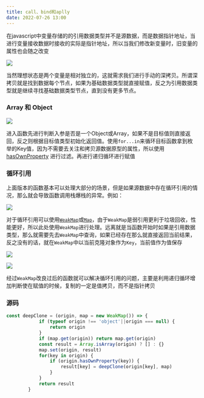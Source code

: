 ```yaml
---
title: call、bind和aplly
date: 2022-07-26 13:00
---
```

在javascript中变量存储的的引用数据类型并不是源数据，而是数据指针地址，当进行变量接收数据时接收的实际是指针地址，所以当我们修改新变量时，旧变量的属性也会随之改变

![](https://image.liuyongzhi.cn/images/deepClone-init.png)

当然理想状态是两个变量是相对独立的，这就需求我们进行手动的深拷贝。所谓深拷贝就是找到数据每个节点，如果为基础数据类型就直接赋值，反之为引用数据类型就是继续寻找基础数据类型节点，直到没有更多节点。

### Array 和 Object

![](https://image.liuyongzhi.cn/images/deepClone-Array%3AObject.png)

进入函数先进行判断入参是否是一个Object或Array，如果不是目标值则直接返回，反之则根据目标值类型初始化返回值。使用`for...in`来循环目标函数拿到枚举的Key值，因为不需要去关注和拷贝源数据原型的属性，所以使用 [hasOwnProperty](https://developer.mozilla.org/zh-CN/docs/Web/JavaScript/Reference/Global_Objects/Object/hasOwnProperty) 进行过滤。再进行递归循环进行赋值

### 循环引用

上面版本的函数基本可以处理大部分的场景，但是如果源数据中存在循环引用的情况，那么就会导致函数调用栈爆栈的异常。例如：

![](https://image.liuyongzhi.cn/images/deepClone-Maximum.png)

对于循环引用可以使用[`WeakMap`](https://developer.mozilla.org/zh-CN/docs/Web/JavaScript/Reference/Global_Objects/WeakMap)或[`Map`](https://developer.mozilla.org/zh-CN/docs/Web/JavaScript/Reference/Global_Objects/Map)，由于`WeakMap`是弱引用更利于垃圾回收，性能更好，所以此处使用`WeakMap`进行处理。远离就是当函数开始时如果是引用数据类型，那么就需要先去`WeakMap`中查询，如果已经存在那么就直接返回当前结果，反之没有的话，就在`WeakMap`中以当前克隆对象作为`Key`，当前值作为值保存

![](https://image.liuyongzhi.cn/images/deepCLone-latest.png)

![](https://image.liuyongzhi.cn/images/deepClone-result.png)

经过`WeakMap`改良过后的函数就可以解决循环引用的问题，主要是利用递归循环增加判断使在赋值的时候，复制的一定是值拷贝，而不是指针拷贝

### 源码

```js
const deepClone = (origin, map = new WeakMap()) => {
            if (typeof origin !== 'object'||origin === null) {
                return origin
            }
            if (map.get(origin)) return map.get(origin)
            const result = Array.isArray(origin) ? [] : {}
            map.set(origin, result)
            for(key in origin) {
                if (origin.hasOwnProperty(key)) {
                    result[key] = deepClone(origin[key], map)
                }
            }
            return result
        }
```

